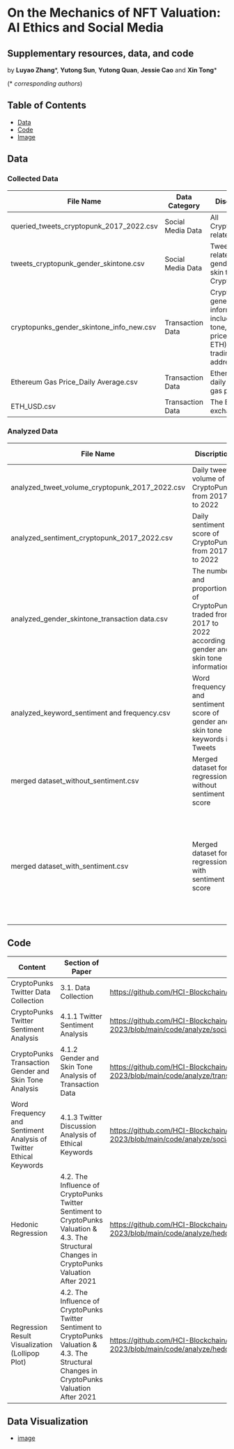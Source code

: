 # On the Mechanics of NFT Valuation: AI Ethics and Social Media

## Supplementary resources, data, and code
by **Luyao Zhang***, **Yutong Sun**, **Yutong Quan**, **Jessie Cao** and **Xin Tong***

(* *corresponding authors*)

## Table of Contents
- [Data](https://github.com/HCI-Blockchain/NFT-2023#data)
- [Code](https://github.com/HCI-Blockchain/NFT-2023#code)
- [Image](https://github.com/HCI-Blockchain/NFT-2023#image)

## Data
### Collected Data
| **File Name** | **Data Category** | **Discription** |
|--|--|--|
| queried_tweets_cryptopunk_2017_2022.csv  | Social Media Data | All CryptoPunks-related tweets |
| tweets_cryptopunk_gender_skintone.csv | Social Media Data | Tweets related to gender and skin tone in CryptoPunks |
| cryptopunks_gender_skintone_info_new.csv | Transaction Data | CryptoPunks general information including skin tone, gender, price (in ETH), and trading wallet address |
| Ethereum Gas Price_Daily Average.csv | Transaction Data | Ethereum daily average gas price |
| ETH_USD.csv | Transaction Data | The ETH/USD exchange rate |

### Analyzed Data
| **File Name** | **Discription** | **Section of Paper** |
|--|--|--|
| analyzed_tweet_volume_cryptopunk_2017_2022.csv  | Daily tweet volume of CryptoPunks from 2017 to 2022 | 4.1.1 Twitter Sentiment Analysis |
| analyzed_sentiment_cryptopunk_2017_2022.csv | Daily sentiment score of CryptoPunks from 2017 to 2022 | 4.1.1 Twitter Sentiment Analysis |
| analyzed_gender_skintone_transaction data.csv | The number and proportion of CryptoPunks traded from 2017 to 2022 according to gender and skin tone information | 4.1.2 Gender and Skin Tone Analysis of Transaction Data |
| analyzed_keyword_sentiment and frequency.csv | Word frequency and sentiment score of gender and skin tone keywords in Tweets | 4.1.3 Twitter Discussion Analysis of Ethical Keywords |
| merged dataset_without_sentiment.csv | Merged dataset for regression without sentiment score | 4.3. The Structural Changes in CryptoPunks Valuation After 2021 |
| merged dataset_with_sentiment.csv | Merged dataset for regression with sentiment score | 4.2. The Influence of CryptoPunks Twitter Sentiment to CryptoPunks Valuation & 4.3. The Structural Changes in CryptoPunks Valuation After 2021 |

## Code
| **Content** | **Section of Paper** | **URL** |
|--|--|--|
| CryptoPunks Twitter Data Collection | 3.1. Data Collection | https://github.com/HCI-Blockchain/NFT-2023/blob/main/code/query/twitter/Twitter_Query_CryptoPunks.ipynb |
| CryptoPunks Twitter Sentiment Analysis | 4.1.1 Twitter Sentiment Analysis | https://github.com/HCI-Blockchain/NFT-2023/blob/main/code/analyze/social%20media%20analysis/Sentiment_Analysis_CryptoPunks.ipynb |
| CryptoPunks Transaction Gender and Skin Tone Analysis | 4.1.2 Gender and Skin Tone Analysis of Transaction Data | https://github.com/HCI-Blockchain/NFT-2023/blob/main/code/analyze/transaction%20data%20visualization/Transaction_Data_Analysis_CryptoPunks_Gender_Skin_tone.ipynb |
| Word Frequency and Sentiment Analysis of Twitter Ethical Keywords | 4.1.3 Twitter Discussion Analysis of Ethical Keywords | https://github.com/HCI-Blockchain/NFT-2023/blob/main/code/analyze/social%20media%20analysis/Twitter_Analysis_CryptoPunks_Gender_Skin_tone.ipynb |
| Hedonic Regression | 4.2. The Influence of CryptoPunks Twitter Sentiment to CryptoPunks Valuation & 4.3. The Structural Changes in CryptoPunks Valuation After 2021 | https://github.com/HCI-Blockchain/NFT-2023/blob/main/code/analyze/hedonic%20regression/Hedonic%20Regression_skin_gender_sentiment.ipynb |
| Regression Result Visualization (Lollipop Plot) | 4.2. The Influence of CryptoPunks Twitter Sentiment to CryptoPunks Valuation & 4.3. The Structural Changes in CryptoPunks Valuation After 2021 | https://github.com/HCI-Blockchain/NFT-2023/blob/main/code/analyze/hedonic%20regression/Lollipop_plot_Hedonic_Regression.ipynb |

## Data Visualization
- [image](https://github.com/HCI-Blockchain/ICWSM-2023/tree/main/code/figure)
